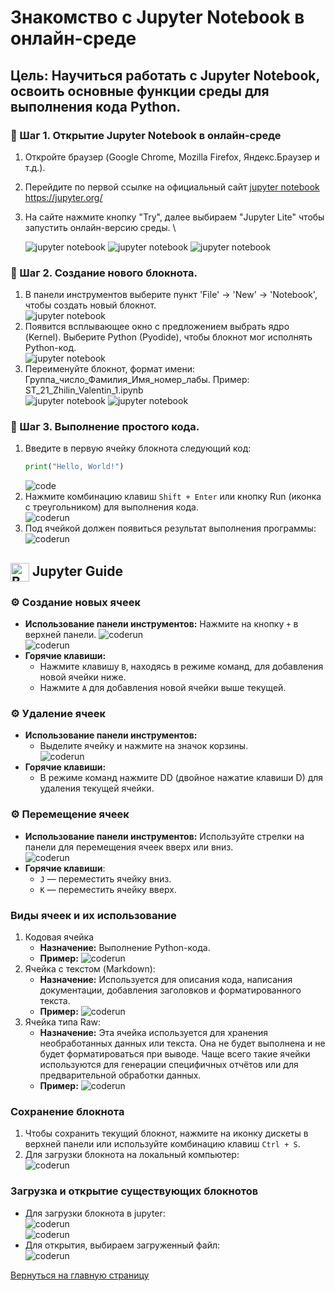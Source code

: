 # Знакомство с Jupyter Notebook в онлайн-среде 

## **Цель:** Научиться работать с Jupyter Notebook, освоить основные функции среды для выполнения кода Python.

### 📌 Шаг 1. Открытие Jupyter Notebook в онлайн-среде
1. Откройте браузер (Google Chrome, Mozilla Firefox, Яндекс.Браузер и т.д.).
2. Перейдите по первой ссылке на официальный сайт [jupyter notebook](https://jupyter.org/) https://jupyter.org/
3. На сайте нажмите кнопку "Try", далее выбираем "Jupyter Lite" чтобы запустить онлайн-версию среды. \

    ![jupyter notebook](https://github.com/Valeogamer/Python_2024_MarSU/blob/main/labs/labs_1/imgs_1/l1_img.png?raw=true)
    ![jupyter notebook](imgs_1/l1_img1.png)
    ![jupyter notebook](imgs_1/l1_img2.png)

### 📌 Шаг 2. Создание нового блокнота.
1. В панели инструментов выберите пункт 'File' → 'New' → 'Notebook', чтобы создать новый блокнот. \
    ![jupyter notebook](imgs_1/l1_img3.png)
2. Появится всплывающее окно с предложением выбрать ядро (Kernel). Выберите Python (Pyodide), чтобы блокнот мог исполнять Python-код. \
    ![jupyter notebook](imgs_1/l1_img4.png)
3. Переименуйте блокнот, формат имени: Группа_число_Фамилия_Имя_номер_лабы. Пример: ST_21_Zhilin_Valentin_1.ipynb \
    ![jupyter notebook](imgs_1/l1_img5.png)
    ![jupyter notebook](imgs_1/l1_img6.png)

### 📌 Шаг 3. Выполнение простого кода.
1. Введите в первую ячейку блокнота следующий код: 
    ```python
    print("Hello, World!")
    ```
    ![code](imgs_1/l1_img7.png)
2. Нажмите комбинацию клавиш `Shift + Enter` или кнопку Run (иконка с треугольником) для выполнения кода. \
    ![coderun](imgs_1/l1_img8.png)
3. Под ячейкой должен появиться результат выполнения программы: \
    ![coderun](imgs_1/l1_img9.png)

## <img align="center" src="https://raw.githubusercontent.com/Tarikul-Islam-Anik/Animated-Fluent-Emojis/master/Emojis/Objects/Bookmark.png" alt="Bookmark" width="30" height="30" /> Jupyter Guide

### ⚙ Создание новых ячеек
- **Использование панели инструментов:** Нажмите на кнопку `+` в верхней панели.
![coderun](imgs_1/l1_img10.png) \
![coderun](imgs_1/l1_img11.png)
- **Горячие клавиши:**
    - Нажмите клавишу `B`, находясь в режиме команд, для добавления новой ячейки ниже.
    - Нажмите `A` для добавления новой ячейки выше текущей.
### ⚙ Удаление ячеек
- **Использование панели инструментов:** 
    - Выделите ячейку и нажмите на значок корзины. \
    ![coderun](imgs_1/l1_img12.png)
- **Горячие клавиши:**
    - В режиме команд нажмите DD (двойное нажатие клавиши D) для удаления текущей ячейки.
### ⚙ Перемещение ячеек
- **Использование панели инструментов:** Используйте стрелки на панели для перемещения ячеек вверх или вниз. \
![coderun](imgs_1/l1_img13.png)
- **Горячие клавиши**:
    - `J` — переместить ячейку вниз.
    - `K` — переместить ячейку вверх.
### Виды ячеек и их использование
1. Кодовая ячейка
    - **Назначение:** Выполнение Python-кода.
    - **Пример:**
        ![coderun](imgs_1/l1_img14.png)
2. Ячейка с текстом (Markdown):
    - **Назначение:** Используется для описания кода, написания документации, добавления заголовков и форматированного текста.
    - **Пример:**
        ![coderun](imgs_1/l1_img15.png)
3. Ячейка типа Raw:
    - **Назначение:** Эта ячейка используется для хранения необработанных данных или текста. Она не будет выполнена и не будет форматироваться при выводе. Чаще всего такие ячейки используются для генерации специфичных отчётов или для предварительной обработки данных.
    - **Пример:**
        ![coderun](imgs_1/l1_img16.png)
### Сохранение блокнота
1. Чтобы сохранить текущий блокнот, нажмите на иконку дискеты в верхней панели или используйте комбинацию клавиш `Ctrl + S`.
2. Для загрузки блокнота на локальный компьютер: \
    ![coderun](imgs_1/l1_img17.png)
### Загрузка и открытие существующих блокнотов
- Для загрузки блокнота в jupyter: \
    ![coderun](imgs_1/l1_img18.png) \
    ![coderun](imgs_1/l1_img19.png)
- Для открытия, выбираем загруженный файл:\
    ![coderun](imgs_1/l1_img20.png)


[Вернуться на главную страницу](https://valeogamer.github.io/Python_2024_MarSU/)